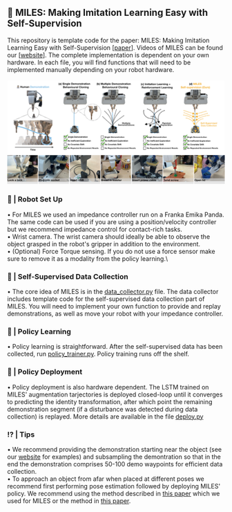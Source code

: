 ## 🤖 MILES: Making Imitation Learning Easy with Self-Supervision
This repository is template code for the paper: MILES: Making Imitation Learning Easy with Self-Supervision [[paper](https://arxiv.org/abs/2410.19693)]. 
Videos of MILES can be found our [[website](https://www.robot-learning.uk/miles)]. The complete implementation is dependent on your own hardware. In each file, you will find functions that will need to be implemented manually depending on your robot hardware.\
\
![teaser](./img/fig.png)

### 🔩 | Robot Set Up
• For MILES we used an impedance controller run on a Franka Emika Panda. The same code can be used if you are using a position/velocity controller but we recommend impedance control for contact-rich tasks. \
• Wrist camera. The wrist camera should ideally be able to observe the object grasped in the robot's gripper in addition to the environment.\
• (Optional) Force Torque sensing. If you do not use a force sensor make sure to remove it as a modality from the policy learning.\


### 🦾 | Self-Supervised Data Collection
• The core idea of MILES is in the [data_collector.py](./data_collector.py) file. The data collector includes template code for the self-supervised data collection part of MILES. You will need to implement your own function to provide and replay demonstrations, as well as move your robot with your impedance controller. 

### 🧠 | Policy Learning

• Policy learning is straightforward. After the self-supervised data has been collected, run [policy_trainer.py](./policy_trainer.py). Policy training runs off the shelf.

### 🔭 | Policy Deployment 

• Policy deployment is also hardware dependent. The LSTM trained on MILES' augmentation tarjectories is deployed closed-loop until it converges to predicting the identity transformation, after which point the remaining demonstration segment (if a disturbance was detected during data collection) is replayed. More details are available in the file [deploy.py](./deploy.py)

### ⁉️ | Tips

• We recommend providing the demonstration starting near the object (see our [website](https://www.robot-learning.uk/miles) for examples) and subsampling the demontration so that in the end the demonstration comprises 50-100 demo waypoints for efficient data collection.\
• To approach an object from afar when placed at different poses we recommend first performing pose estimation followed by deploying MILES' policy. We recommend using the method described in [this paper](https://arxiv.org/abs/2105.06411) which we used for MILES or the method in [this paper](https://arxiv.org/abs/2310.12077).

